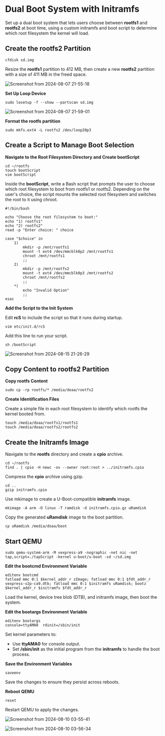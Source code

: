 # Dual Boot System with Initramfs
Set up a dual boot system that lets users choose between **rootfs1** and **rootfs2** at boot time, using a custom initramfs and boot script to determine which root filesystem the kernel will load.

## Create the rootfs2 Partition
```
cfdisk sd.img
```
Resize the **rootfs1** partition to 412 MB, then create a new **rootfs2** partition with a size of 411 MB in the freed space.

![Screenshot from 2024-08-07 21-55-18](https://github.com/user-attachments/assets/a558e973-9cfe-4a62-a6ee-95cef064d727)

**Set Up Loop Device**
```
sudo losetup -f --show --partscan sd.img
```
![Screenshot from 2024-08-07 21-59-01](https://github.com/user-attachments/assets/b65ec5f4-7ffb-4476-9218-08a62c34da68)

**Format the rootfs partition**
```
sudo mkfs.ext4 -L rootfs2 /dev/loop20p3
```

## Create a Script to Manage Boot Selection
**Navigate to the Root Filesystem Directory and Create bootScript**
```
cd ~/rootfs
touch bootScript
vim bootScript
```
Inside the **bootScript**, write a Bash script that prompts the user to choose which root filesystem to boot from rootfs1 or rootfs2. Depending on the user's choice, the script mounts the selected root filesystem and switches the root to it using chroot.
```
#!/bin/bash

echo "Choose the root filesystem to boot:"
echo "1) rootfs1"
echo "2) rootfs2"
read -p "Enter choice: " choice

case "$choice" in
    1)
        mkdir -p /mnt/rootfs1
        mount -t ext4 /dev/mmcblk0p2 /mnt/rootfs1
        chroot /mnt/rootfs1
        ;;
    2)
        mkdir -p /mnt/rootfs2
        mount -t ext4 /dev/mmcblk0p3 /mnt/rootfs2
        chroot /mnt/rootfs2
        ;;
    *)
        echo "Invalid Option"
        ;;
esac
```
**Add the Script to the Init System**

Edit **rcS** to include the script so that it runs during startup.
```
vim etc/init.d/rcS
```
Add this line to run your script.
```
sh /bootScript
```
![Screenshot from 2024-08-15 21-26-29](https://github.com/user-attachments/assets/1cb2239b-0233-4525-9145-1dac96c57ec1)


## Copy Content to rootfs2 Partition
**Copy rootfs Content**
```
sudo cp -rp rootfs/* /media/doaa/rootfs2
```
**Create Identification Files**


Create a simple file in each root filesystem to identify which rootfs the kernel booted from.
```
touch /media/doaa/rootfs1/rootfs1
touch /media/doaa/rootfs2/rootfs2
```

## Create the Initramfs Image
Navigate to the **rootfs** directory and create a **cpio** archive.
```
cd ~/rootfs
find . | cpio -H newc -ov --owner root:root > ../initramfs.cpio
```
Compress the **cpio** archive using gzip.
```
cd ..
gzip initramfs.cpio
```
Use mkimage to create a U-Boot-compatible **initramfs** image.
```
mkimage -A arm -O linux -T ramdisk -d initramfs.cpio.gz uRamdisk
```
Copy the generated **uRamdisk** image to the boot partition.
```
cp uRamdisk /media/doaa/boot
```
## Start QEMU
```
sudo qemu-system-arm -M vexpress-a9 -nographic -net nic -net tap,script=./tapScript -kernel u-boot/u-boot -sd ~/sd.img
```
**Edit the bootcmd Environment Variable**
```
editenv bootcmd
fatload mmc 0:1 $kernel_addr_r zImage; fatload mmc 0:1 $fdt_addr_r vexpress-v2p-ca9.dtb; fatload mmc 0:1 $initramfs uRamdisk; bootz $kernel_addr_r $initramfs $fdt_addr_r
```
Load the kernel, device tree blob (DTB), and initramfs image, then boot the system.

**Edit the bootargs Environment Variable**
```
editenv bootargs
console=ttyAMA0  rdinit=/sbin/init
```
Set kernel parameters to:

- Use **ttyAMA0** for console output.
- Set **/sbin/init** as the initial program from the **initramfs** to handle the boot process.

**Save the Environment Variables**
```
saveenv
```
Save the changes to ensure they persist across reboots.

**Reboot QEMU**
```
reset
```
Restart QEMU to apply the changes.

![Screenshot from 2024-08-10 03-55-41](https://github.com/user-attachments/assets/aee44540-f0ae-439e-9b8d-4074188e4ca0)

![Screenshot from 2024-08-10 03-56-34](https://github.com/user-attachments/assets/cc4f32c0-3949-49f4-8528-92941b1f7246)

